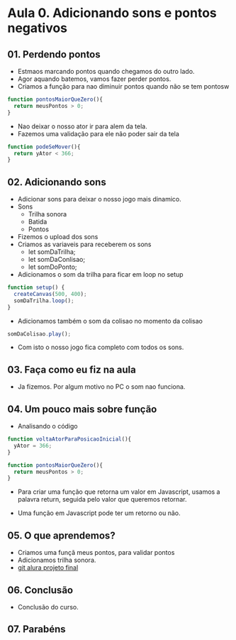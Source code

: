 # Aula 0. Adicionando sons e pontos negativos

## 01. Perdendo pontos
- Estmaos marcando pontos quando chegamos do outro lado.
- Agor aquando batemos, vamos fazer perder pontos.
- Criamos a função para nao diminuir pontos quando não se tem pontosw

````javascript
function pontosMaiorQueZero(){
  return meusPontos > 0;
}
````

- Nao deixar o nosso ator ir para alem da tela.
- Fazemos uma validação para ele não poder sair da tela

````javascript
function podeSeMover(){
  return yAtor < 366;
}
````
## 02. Adicionando sons
- Adicionar sons para deixar o nosso jogo mais dinamico.
- Sons
	- Trilha sonora
	- Batida
	- Pontos
- Fizemos o upload dos sons
- Criamos as variaveis para receberem os sons
	- let somDaTrilha;
	- let somDaConlisao;
	- let somDoPonto;
- Adicionamos o som da trilha para ficar em loop no setup

```javascript
function setup() {
  createCanvas(500, 400);
  somDaTrilha.loop();
}
```

- Adicionamos também o som da colisao no momento da colisao
````javascript
somDaColisao.play();
````
- Com isto o nosso jogo fica completo com todos os sons.

## 03. Faça como eu fiz na aula
- Ja fizemos. Por algum motivo no PC o som nao funciona. 

## 04. Um pouco mais sobre função
- Analisando o código

````javascript
function voltaAtorParaPosicaoInicial(){
  yAtor = 366;
}

function pontosMaiorQueZero(){
  return meusPontos > 0;
}
````
- Para criar uma função que retorna um valor em Javascript, usamos a palavra return, seguida pelo valor que queremos retornar.

- Uma função em Javascript pode ter um retorno ou não.

## 05. O que aprendemos?
- Criamos uma funçã meus pontos, para validar pontos
- Adicionamos trilha sonora. 
- [git alura projeto final](https://github.com/alura-cursos/freeway/archive/aula-5.zip)

## 06. Conclusão
- Conclusão do curso.

## 07. Parabéns
